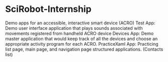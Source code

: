 # SciRobot-Internship
Demo apps for an accessible, interactive smart device (ACRO)
Test App: Demo user interface application that plays sounds associated with movements registered from handheld ACRO device
Devices App: Demo master application that would keep track of all the devices and choose an appropriate activity program for each ACRO.
PracticeXaml App: Practicing list page, main page, and navigation page structured applications. (Contacts list)
